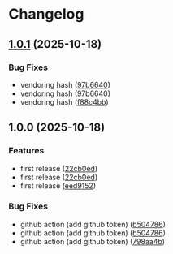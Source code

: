 # Changelog

## [1.0.1](https://github.com/badele/godown/compare/v1.0.0...v1.0.1) (2025-10-18)


### Bug Fixes

* vendoring hash ([97b6640](https://github.com/badele/godown/commit/97b6640b456db21f25bea9346f4f9c74896c3865))
* vendoring hash ([97b6640](https://github.com/badele/godown/commit/97b6640b456db21f25bea9346f4f9c74896c3865))
* vendoring hash ([f88c4bb](https://github.com/badele/godown/commit/f88c4bbb76ed83fc91d0b62fc9717cb0e1340b48))

## 1.0.0 (2025-10-18)


### Features

* first release ([22cb0ed](https://github.com/badele/godown/commit/22cb0ed0a1c1bc4650327818ee47a9296e9832c9))
* first release ([22cb0ed](https://github.com/badele/godown/commit/22cb0ed0a1c1bc4650327818ee47a9296e9832c9))
* first release ([eed9152](https://github.com/badele/godown/commit/eed91528ee7848f582981d18b576e1c2226347c0))


### Bug Fixes

* github action (add github token) ([b504786](https://github.com/badele/godown/commit/b504786e2014a31ec2295a1361b12061b4043ead))
* github action (add github token) ([b504786](https://github.com/badele/godown/commit/b504786e2014a31ec2295a1361b12061b4043ead))
* github action (add github token) ([798aa4b](https://github.com/badele/godown/commit/798aa4b58e2de26c70b851dca3ce0697c8dd360f))
